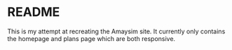 # README

This is my attempt at recreating the Amaysim site. It currently only contains the homepage and plans page which are both responsive.
